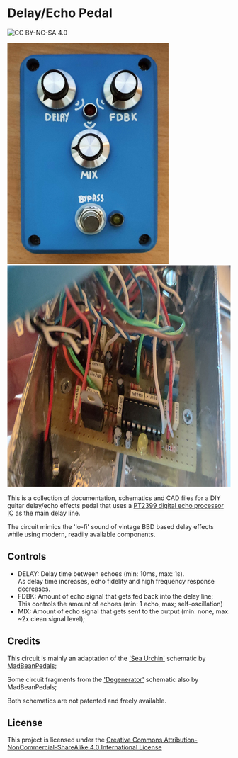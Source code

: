 # Delay/Echo Pedal

![CC BY-NC-SA 4.0](https://img.shields.io/badge/License-CC%20BY--SA%204.0-lightgrey.svg)

<img
	src="/Images/enclosure/delay_front.jpg"
	alt="Front of the pedal's enclosure; There are three knobs, labeled 'DELAY', 'FDBK' and 'MIX'."
	height="500"
/>
<img
	src="/Images/guts/delay_guts_0.jpg" 
	alt="The 'guts' of the pedal: the circuit board, with wires going off to external components, mounted to the inside of
		 the plastic enclosure, which has been covered by aluminum tape." 
	height="500"
/>

This is a collection of documentation, schematics and CAD files for a DIY guitar
delay/echo effects pedal that uses a [PT2399 digital echo processor IC](https://datasheet.lcsc.com/lcsc/1808031633_PTC-Princeton-Tech-PT2399-SN_C126407.pdf) as the main
delay line.

The circuit mimics the 'lo-fi' sound of vintage BBD based delay effects while using
modern, readily available components.

## Controls

* DELAY: Delay time between echoes (min: 10ms, max: 1s).<br>	   As delay time increases, echo fidelity and high frequency response decreases.
* FDBK: Amount of echo signal that gets fed back into the delay line;<br>	  This controls the amount of echoes (min: 1 echo, max; self-oscillation)
* MIX: Amount of echo signal that gets sent to the output (min: none, max: ~2x clean signal level);

## Credits

This circuit is mainly an adaptation of the ['Sea Urchin'](https://www.madbeanpedals.com/EP/downloads/delay/SeaUrchin2019.zip) schematic by [MadBeanPedals](https://www.madbeanpedals.com/index.html);

Some circuit fragments from the ['Degenerator'](https://www.madbeanpedals.com/projects/_folders/Delay/docs/Degenerator.zip) schematic also by MadBeanPedals;

Both schematics are not patented and freely available.

## License

This project is licensed under the [Creative Commons Attribution-NonCommercial-ShareAlike 4.0 International License](http://creativecommons.org/licenses/by-sa/4.0/)